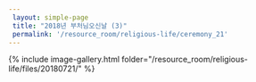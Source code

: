 ```yaml
--- 
 layout: simple-page 
 title: "2018년 부처님오신날 (3)"
 permalink: '/resource_room/religious-life/ceremony_21'
--- 
```

{% include image-gallery.html folder="/resource_room/religious-life/files/20180721/" %}